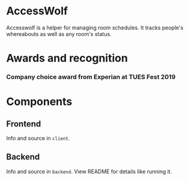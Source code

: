 # AccessWolf
Accesswolf is a helper for managing room schedules.     It tracks people's whereabouts as well as any room's status.  

# Awards and recognition
### Company choice award from <b>Experian</b> at <b>TUES Fest 2019</b> 

# Components
## Frontend
Info and source in `client`.
## Backend
Info and source in `backend`. View README for details like running it.
